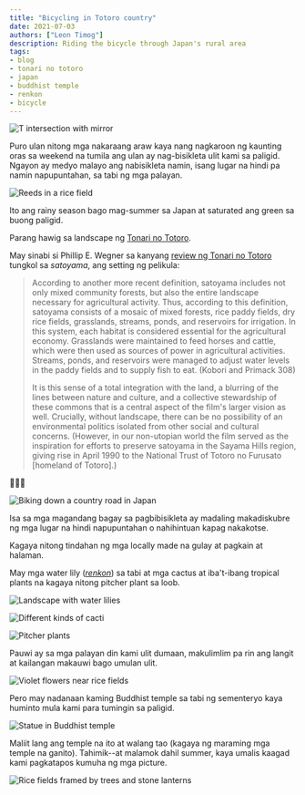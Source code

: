 ```yaml
---
title: "Bicycling in Totoro country"
date: 2021-07-03
authors: ["Leon Timog"]
description: Riding the bicycle through Japan's rural area
tags:
- blog
- tonari no totoro
- japan
- buddhist temple
- renkon
- bicycle
---
```

![T intersection with mirror](/bicycling-in-totoro-country/t-intersection-with-mirror.jpg "T intersection with mirror")

Puro ulan nitong mga nakaraang araw kaya nang nagkaroon ng kaunting oras sa weekend na tumila ang ulan ay nag-bisikleta ulit kami sa paligid. Ngayon ay medyo malayo ang nabisikleta namin, isang lugar na hindi pa namin napupuntahan, sa tabi ng mga palayan.

![Reeds in a rice field](/bicycling-in-totoro-country/reeds-in-a-rice-field.jpg "Reeds in a rice field")

Ito ang rainy season bago mag-summer sa Japan at saturated ang green sa buong paligid.

Parang hawig sa landscape ng [Tonari no Totoro](https://en.wikipedia.org/wiki/My_Neighbor_Totoro).

May sinabi si Phillip E. Wegner sa kanyang [review ng Tonari no Totoro](http://imagetext.english.ufl.edu/archives/v5_2/wegner/) tungkol sa *satoyama*, ang setting ng pelikula:

>According to another more recent definition, satoyama includes not only mixed community forests, but also the entire landscape necessary for agricultural activity. Thus, according to this definition, satoyama consists of a mosaic of mixed forests, rice paddy fields, dry rice fields, grasslands, streams, ponds, and reservoirs for irrigation. In this system, each habitat is considered essential for the agricultural economy. Grasslands were maintained to feed horses and cattle, which were then used as sources of power in agricultural activities. Streams, ponds, and reservoirs were managed to adjust water levels in the paddy fields and to supply fish to eat. (Kobori and Primack 308) 
>
>It is this sense of a total integration with the land, a blurring of the lines between nature and culture, and a collective stewardship of these commons that is a central aspect of the film's larger vision as well. Crucially, without landscape, there can be no possibility of an environmental politics isolated from other social and cultural concerns. (However, in our non-utopian world the film served as the inspiration for efforts to preserve satoyama in the Sayama Hills region, giving rise in April 1990 to the National Trust of Totoro no Furusato [homeland of Totoro].)

🌳🌳🌳

![Biking down a country road in Japan](/bicycling-in-totoro-country/biking-down-a-country-road.jpg "Biking down a country road in Japan") 

Isa sa mga magandang bagay sa pagbibisikleta ay madaling makadiskubre ng mga lugar na hindi napupuntahan o nahihintuan kapag nakakotse.

Kagaya nitong tindahan ng mga locally made na gulay at pagkain at halaman.

May mga water lily (*[renkon](https://en.wikipedia.org/wiki/Nelumbo_nucifera)*) sa tabi at mga cactus at iba't-ibang tropical plants na kagaya nitong pitcher plant sa loob.

![Landscape with water lilies](/bicycling-in-totoro-country/landscape-with-water-lilies-renkon.jpg "Landscape with water lilies")

![Different kinds of cacti](/bicycling-in-totoro-country/different-kinds-of-cacti.jpg "Different kinds of cacti")

![Pitcher plants](/bicycling-in-totoro-country/pitcher-plants.jpg "Pitcher plants")

Pauwi ay sa mga palayan din kami ulit dumaan, makulimlim pa rin ang langit at kailangan makauwi bago umulan ulit.

![Violet flowers near rice fields](/bicycling-in-totoro-country/violet-flowers-green-rice-fields.jpg "Violet flowers near rice fields")

Pero may nadanaan kaming Buddhist temple sa tabi ng sementeryo kaya huminto mula kami para tumingin sa paligid.

![Statue in Buddhist temple](/bicycling-in-totoro-country/statue-in-buddhist-temple.jpg "Statue in Buddhist temple")

Maliit lang ang temple na ito at walang tao (kagaya ng maraming mga temple na ganito). Tahimik--at malamok dahil summer, kaya umalis kaagad kami pagkatapos kumuha ng mga picture.

![Rice fields framed by trees and stone lanterns](/bicycling-in-totoro-country/rice-fields-framed-by-trees-and-stone-lanterns.jpg "Rice fields framed by trees and stone lanterns")